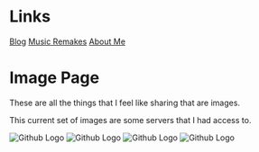 # **Links**
[Blog](https://b.bakunet.me)
[Music Remakes](https://b.bakunet.me/music.html)
[About Me](https://b.bakunet.me/about.html)

# **Image Page**
These are all the things that I feel like sharing that are images.

This current set of images are some servers that I had access to.

![Github Logo](http://b3.bakunet.me/website/sucks/blog_images/WP_20160608_09_28_02_Pro.jpg)
![Github Logo](http://b3.bakunet.me/website/sucks/blog_images/WP_20160608_09_29_18_Pro.jpg)
![Github Logo](http://b3.bakunet.me/website/sucks/blog_images/RAM_And_Processor_Count.png)
![Github Logo](http://b3.bakunet.me/website/sucks/blog_images/CPU_Cores.png)
